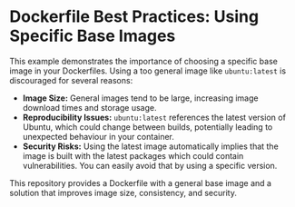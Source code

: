 # Dockerfile Best Practices: Using Specific Base Images

This example demonstrates the importance of choosing a specific base image in your Dockerfiles. Using a too general image like `ubuntu:latest` is discouraged for several reasons:

* **Image Size:** General images tend to be large, increasing image download times and storage usage. 
* **Reproducibility Issues:**  `ubuntu:latest` references the latest version of Ubuntu, which could change between builds, potentially leading to unexpected behaviour in your container. 
* **Security Risks:**  Using the latest image automatically implies that the image is built with the latest packages which could contain vulnerabilities. You can easily avoid that by using a specific version. 

This repository provides a Dockerfile with a general base image and a solution that improves image size, consistency, and security. 